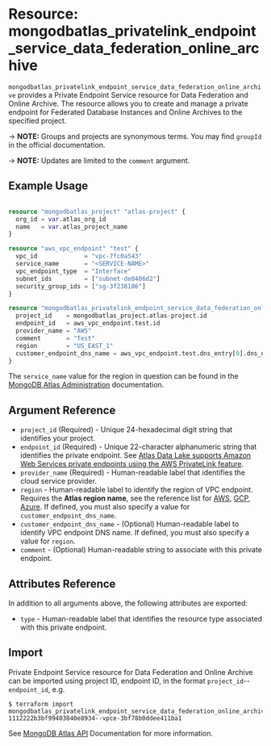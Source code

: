 # Resource: mongodbatlas_privatelink_endpoint_service_data_federation_online_archive

`mongodbatlas_privatelink_endpoint_service_data_federation_online_archive` provides a Private Endpoint Service resource for Data Federation and Online Archive. The resource allows you to create and manage a private endpoint for Federated Database Instances and Online Archives to the specified project.

-> **NOTE:** Groups and projects are synonymous terms. You may find `groupId` in the official documentation.

-> **NOTE:** Updates are limited to the `comment` argument.

## Example Usage

```terraform

resource "mongodbatlas_project" "atlas-project" {
  org_id = var.atlas_org_id
  name   = var.atlas_project_name
}

resource "aws_vpc_endpoint" "test" {
  vpc_id             = "vpc-7fc0a543"
  service_name       = "<SERVICE-NAME>"
  vpc_endpoint_type  = "Interface"
  subnet_ids         = ["subnet-de0406d2"]
  security_group_ids = ["sg-3f238186"]
}

resource "mongodbatlas_privatelink_endpoint_service_data_federation_online_archive" "test" {
  project_id    = mongodbatlas_project.atlas-project.id
  endpoint_id   = aws_vpc_endpoint.test.id
  provider_name = "AWS"
  comment       = "Test"
  region        = "US_EAST_1"
  customer_endpoint_dns_name = aws_vpc_endpoint.test.dns_entry[0].dns_name
}
```

The `service_name` value for the region in question can be found in the [MongoDB Atlas Administration](https://www.mongodb.com/docs/atlas/reference/api-resources-spec/v2/#tag/Data-Federation/operation/createDataFederationPrivateEndpoint) documentation.

## Argument Reference

* `project_id` (Required) - Unique 24-hexadecimal digit string that identifies your project. 
* `endpoint_id` (Required) - Unique 22-character alphanumeric string that identifies the private endpoint. See [Atlas Data Lake supports Amazon Web Services private endpoints using the AWS PrivateLink feature](https://www.mongodb.com/docs/atlas/reference/api-resources-spec/#tag/Data-Federation/operation/createDataFederationPrivateEndpoint:~:text=Atlas%20Data%20Lake%20supports%20Amazon%20Web%20Services%20private%20endpoints%20using%20the%20AWS%20PrivateLink%20feature).
* `provider_name` (Required) - Human-readable label that identifies the cloud service provider. 
* `region` -  Human-readable label to identify the region of VPC endpoint.  Requires the **Atlas region name**, see the reference list for [AWS](https://docs.atlas.mongodb.com/reference/amazon-aws/), [GCP](https://docs.atlas.mongodb.com/reference/google-gcp/), [Azure](https://docs.atlas.mongodb.com/reference/microsoft-azure/). If defined, you must also specify a value for `customer_endpoint_dns_name`.
* `customer_endpoint_dns_name` - (Optional) Human-readable label to identify VPC endpoint DNS name. If defined, you must also specify a value for `region`.
* `comment` - (Optional) Human-readable string to associate with this private endpoint.

## Attributes Reference

In addition to all arguments above, the following attributes are exported:

* `type` - Human-readable label that identifies the resource type associated with this private endpoint.

## Import

Private Endpoint Service resource for Data Federation and Online Archive can be imported using project ID, endpoint ID, in the format `project_id`--`endpoint_id`, e.g.

```
$ terraform import mongodbatlas_privatelink_endpoint_service_data_federation_online_archive.example 1112222b3bf99403840e8934--vpce-3bf78b0ddee411ba1
```

See [MongoDB Atlas API](https://www.mongodb.com/docs/atlas/reference/api-resources-spec/#tag/Data-Federation/operation/createDataFederationPrivateEndpoint) Documentation for more information.

